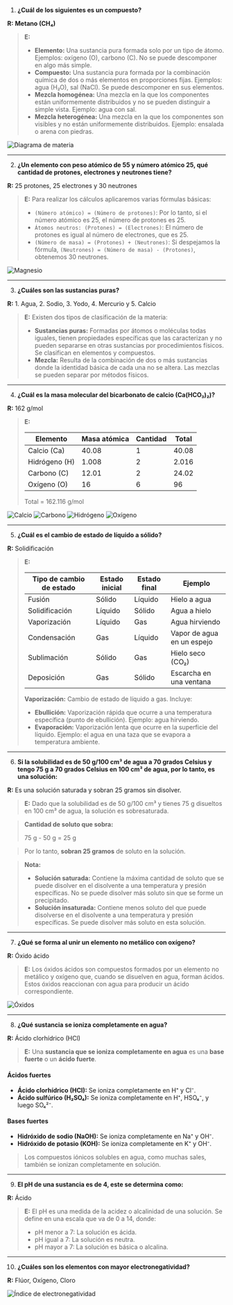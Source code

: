 1. **¿Cuál de los siguientes es un compuesto?**

**R:** **Metano (CH₄)**

> **E:**
> - **Elemento:** Una sustancia pura formada solo por un tipo de átomo. Ejemplos: oxígeno (O), carbono (C). No se puede descomponer en algo más simple.
> - **Compuesto:** Una sustancia pura formada por la combinación química de dos o más elementos en proporciones fijas. Ejemplos: agua (H₂O), sal (NaCl). Se puede descomponer en sus elementos.
> - **Mezcla homogénea:** Una mezcla en la que los componentes están uniformemente distribuidos y no se pueden distinguir a simple vista. Ejemplo: agua con sal.
> - **Mezcla heterogénea:** Una mezcla en la que los componentes son visibles y no están uniformemente distribuidos. Ejemplo: ensalada o arena con piedras.

![Diagrama de materia](./images/Q01_01.png)

---

2. **¿Un elemento con peso atómico de 55 y número atómico 25, qué cantidad de protones, electrones y neutrones tiene?**

**R:** 25 protones, 25 electrones y 30 neutrones

> **E:** Para realizar los cálculos aplicaremos varias fórmulas básicas:
>
> - `(Número atómico) = (Número de protones)`: Por lo tanto, si el número atómico es 25, el número de protones es 25.
> - `Átomos neutros: (Protones) = (Electrones)`: El número de protones es igual al número de electrones, que es 25.
> - `(Número de masa) = (Protones) + (Neutrones)`: Si despejamos la fórmula, `(Neutrones) = (Número de masa) - (Protones)`, obtenemos 30 neutrones.

![Magnesio](./images/Q01_02.jpg)

---

3. **¿Cuáles son las sustancias puras?**

**R:** 1. Agua, 2. Sodio, 3. Yodo, 4. Mercurio y 5. Calcio

> **E:** Existen dos tipos de clasificación de la materia:
>
> - **Sustancias puras:** Formadas por átomos o moléculas todas iguales, tienen propiedades específicas que las caracterizan y no pueden separarse en otras sustancias por procedimientos físicos. Se clasifican en elementos y compuestos.
> - **Mezcla:** Resulta de la combinación de dos o más sustancias donde la identidad básica de cada una no se altera. Las mezclas se pueden separar por métodos físicos.

---

4. **¿Cuál es la masa molecular del bicarbonato de calcio (Ca(HCO₃)₂)?**

**R:** 162 g/mol

> **E:**
>
> | Elemento      | Masa atómica | Cantidad | Total     |
> |---------------|--------------|----------|-----------|
> | Calcio (Ca)   | 40.08        | 1        | 40.08     |
> | Hidrógeno (H) | 1.008        | 2        | 2.016     |
> | Carbono (C)   | 12.01        | 2        | 24.02     |
> | Oxígeno (O)   | 16           | 6        | 96        |
>
> Total = 162.116 g/mol

![Calcio](./images/Q01_04_01.jpg)
![Carbono](../preguntas03/images/Q03_10_01.jpg)
![Hidrógeno](../preguntas03/images/Q03_10_03.png)
![Oxígeno](../preguntas03/images/Q03_10_02.png)

---

5. **¿Cuál es el cambio de estado de líquido a sólido?**

**R:** Solidificación

> **E:**
>
> | Tipo de cambio de estado | Estado inicial | Estado final | Ejemplo                    |
> |-------------------------|----------------|--------------|----------------------------|
> | Fusión                  | Sólido         | Líquido      | Hielo a agua              |
> | Solidificación          | Líquido        | Sólido       | Agua a hielo              |
> | Vaporización            | Líquido        | Gas          | Agua hirviendo            |
> | Condensación            | Gas            | Líquido      | Vapor de agua en un espejo |
> | Sublimación             | Sólido         | Gas          | Hielo seco (CO₂)          |
> | Deposición              | Gas            | Sólido       | Escarcha en una ventana   |
>
> **Vaporización:** Cambio de estado de líquido a gas. Incluye:
> - **Ebullición:** Vaporización rápida que ocurre a una temperatura específica (punto de ebullición). Ejemplo: agua hirviendo.
> - **Evaporación:** Vaporización lenta que ocurre en la superficie del líquido. Ejemplo: el agua en una taza que se evapora a temperatura ambiente.

---

6. **Si la solubilidad es de 50 g/100 cm³ de agua a 70 grados Celsius y tengo 75 g a 70 grados Celsius en 100 cm³ de agua, por lo tanto, es una solución:**

**R:** Es una solución saturada y sobran 25 gramos sin disolver.

> **E:** Dado que la solubilidad es de 50 g/100 cm³ y tienes 75 g disueltos en 100 cm³ de agua, la solución es sobresaturada.

> **Cantidad de soluto que sobra:**
>
> 75 g - 50 g = 25 g

> Por lo tanto, **sobran 25 gramos** de soluto en la solución.

> **Nota:**
> - **Solución saturada:** Contiene la máxima cantidad de soluto que se puede disolver en el disolvente a una temperatura y presión específicas. No se puede disolver más soluto sin que se forme un precipitado.
> - **Solución insaturada:** Contiene menos soluto del que puede disolverse en el disolvente a una temperatura y presión específicas. Se puede disolver más soluto en esta solución.

---
7. **¿Qué se forma al unir un elemento no metálico con oxígeno?**

**R:** Óxido ácido

> **E:** Los óxidos ácidos son compuestos formados por un elemento no metálico y oxígeno que, cuando se disuelven en agua, forman ácidos. Estos óxidos reaccionan con agua para producir un ácido correspondiente.

![Óxidos](./images/Q01_07.png)

---

8. **¿Qué sustancia se ioniza completamente en agua?**

**R:** Ácido clorhídrico (HCl)

> **E:** Una **sustancia que se ioniza completamente en agua** es una **base fuerte** o un **ácido fuerte**.

#### Ácidos fuertes
- **Ácido clorhídrico (HCl):** Se ioniza completamente en H⁺ y Cl⁻.
- **Ácido sulfúrico (H₂SO₄):** Se ioniza completamente en H⁺, HSO₄⁻, y luego SO₄²⁻.

#### Bases fuertes
- **Hidróxido de sodio (NaOH):** Se ioniza completamente en Na⁺ y OH⁻.
- **Hidróxido de potasio (KOH):** Se ioniza completamente en K⁺ y OH⁻.

> Los compuestos iónicos solubles en agua, como muchas sales, también se ionizan completamente en solución.

---

9. **El pH de una sustancia es de 4, este se determina como:**

**R:** Ácido

> **E:** El pH es una medida de la acidez o alcalinidad de una solución. Se define en una escala que va de 0 a 14, donde:
>
> - pH menor a 7: La solución es ácida.
> - pH igual a 7: La solución es neutra.
> - pH mayor a 7: La solución es básica o alcalina.

---

10. **¿Cuáles son los elementos con mayor electronegatividad?**

**R:** Flúor, Oxígeno, Cloro

![Índice de electronegatividad](./images/Q01_010.jpg)

